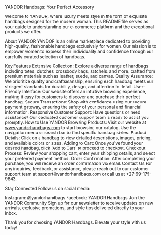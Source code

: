 YANDOR Handbags: Your Perfect Accessory

Welcome to YANDOR, where luxury meets style in the form of exquisite handbags designed for the modern woman. This README file serves as your guide to understanding our e-commerce platform and the exceptional products we offer.

About YANDOR
YANDOR is an online marketplace dedicated to providing high-quality, fashionable handbags exclusively for women. Our mission is to empower women to express their individuality and confidence through our carefully curated selection of handbags.

Key Features
Extensive Collection: Explore a diverse range of handbags including totes, clutches, crossbody bags, satchels, and more, crafted from premium materials such as leather, suede, and canvas.
Quality Assurance: We prioritize quality and craftsmanship, ensuring each handbag meets our stringent standards for durability, design, and attention to detail.
User-Friendly Interface: Our website offers an intuitive browsing experience, making it easy for customers to discover and purchase their perfect handbag.
Secure Transactions: Shop with confidence using our secure payment gateway, ensuring the safety of your personal and financial information.
Responsive Customer Support: Have questions or need assistance? Our dedicated customer support team is ready to assist you promptly.
How to Use YANDOR
Browsing Products: Visit our website at www.yandorhandbags.com to start browsing our catalog. Use the navigation menu or search bar to find specific handbag styles.
Product Details: Click on a handbag to view detailed descriptions, images, pricing, and available colors or sizes.
Adding to Cart: Once you've found your desired handbag, click 'Add to Cart' to proceed to checkout.
Checkout Process: Review your shopping cart, enter your shipping details, and select your preferred payment method.
Order Confirmation: After completing your purchase, you will receive an order confirmation via email.
Contact Us
For any inquiries, feedback, or assistance, please reach out to our customer support team at support@yandorhandbags.com or call us at +27-69-175-9843.

Stay Connected
Follow us on social media:

Instagram: @yandorhandbags
Facebook: YANDOR Handbags
Join the YANDOR Community
Sign up for our newsletter to receive updates on new arrivals, exclusive promotions, and style tips delivered directly to your inbox.

Thank you for choosing YANDOR Handbags. Elevate your style with us today!






